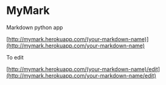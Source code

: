 # MyMark

Markdown python app

[http://mymark.herokuapp.com/(your-markdown-name)](http://mymark.herokuapp.com/your-markdown-name)

To edit

[http://mymark.herokuapp.com/(your-markdown-name)/edit](http://mymark.herokuapp.com/your-markdown-name/edit)


